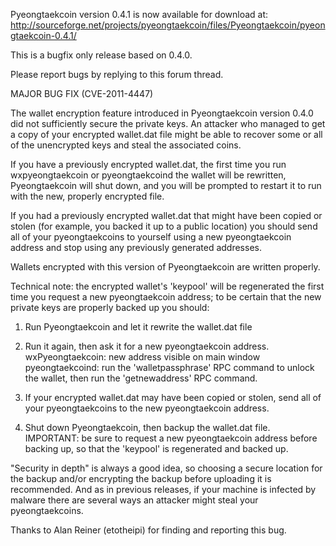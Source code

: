 Pyeongtaekcoin version 0.4.1 is now available for download at:
http://sourceforge.net/projects/pyeongtaekcoin/files/Pyeongtaekcoin/pyeongtaekcoin-0.4.1/

This is a bugfix only release based on 0.4.0.

Please report bugs by replying to this forum thread.

MAJOR BUG FIX  (CVE-2011-4447)

The wallet encryption feature introduced in Pyeongtaekcoin version 0.4.0 did not sufficiently secure the private keys. An attacker who
managed to get a copy of your encrypted wallet.dat file might be able to recover some or all of the unencrypted keys and steal the
associated coins.

If you have a previously encrypted wallet.dat, the first time you run wxpyeongtaekcoin or pyeongtaekcoind the wallet will be rewritten, Pyeongtaekcoin will
shut down, and you will be prompted to restart it to run with the new, properly encrypted file.

If you had a previously encrypted wallet.dat that might have been copied or stolen (for example, you backed it up to a public
location) you should send all of your pyeongtaekcoins to yourself using a new pyeongtaekcoin address and stop using any previously generated addresses.

Wallets encrypted with this version of Pyeongtaekcoin are written properly.

Technical note: the encrypted wallet's 'keypool' will be regenerated the first time you request a new pyeongtaekcoin address; to be certain that the
new private keys are properly backed up you should:

1. Run Pyeongtaekcoin and let it rewrite the wallet.dat file

2. Run it again, then ask it for a new pyeongtaekcoin address.
wxPyeongtaekcoin: new address visible on main window
pyeongtaekcoind: run the 'walletpassphrase' RPC command to unlock the wallet,  then run the 'getnewaddress' RPC command.

3. If your encrypted wallet.dat may have been copied or stolen, send all of your pyeongtaekcoins to the new pyeongtaekcoin address.

4. Shut down Pyeongtaekcoin, then backup the wallet.dat file.
IMPORTANT: be sure to request a new pyeongtaekcoin address before backing up, so that the 'keypool' is regenerated and backed up.

"Security in depth" is always a good idea, so choosing a secure location for the backup and/or encrypting the backup before uploading it is recommended. And as in previous releases, if your machine is infected by malware there are several ways an attacker might steal your pyeongtaekcoins.

Thanks to Alan Reiner (etotheipi) for finding and reporting this bug.
